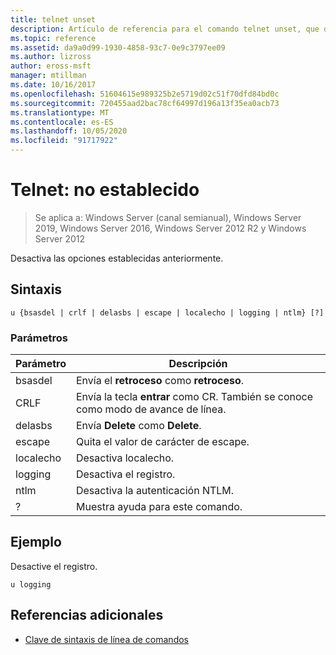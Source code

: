 ```yaml
---
title: telnet unset
description: Artículo de referencia para el comando telnet unset, que desactiva las opciones establecidas anteriormente.
ms.topic: reference
ms.assetid: da9a0d99-1930-4858-93c7-0e9c3797ee09
ms.author: lizross
author: eross-msft
manager: mtillman
ms.date: 10/16/2017
ms.openlocfilehash: 51604615e989325b2e5719d02c51f70dfd84bd0c
ms.sourcegitcommit: 720455aad2bac78cf64997d196a13f35ea0acb73
ms.translationtype: MT
ms.contentlocale: es-ES
ms.lasthandoff: 10/05/2020
ms.locfileid: "91717922"
---
```

# <a name="telnet-unset"></a>Telnet: no establecido

> Se aplica a: Windows Server (canal semianual), Windows Server 2019, Windows Server 2016, Windows Server 2012 R2 y Windows Server 2012

Desactiva las opciones establecidas anteriormente.

## <a name="syntax"></a>Sintaxis

```
u {bsasdel | crlf | delasbs | escape | localecho | logging | ntlm} [?]
```

### <a name="parameters"></a>Parámetros

| Parámetro | Descripción |
|--|--|
| bsasdel | Envía el **retroceso** como **retroceso**. |
| CRLF | Envía la tecla **entrar** como CR. También se conoce como modo de avance de línea. |
| delasbs | Envía **Delete** como **Delete**. |
| escape | Quita el valor de carácter de escape. |
| localecho | Desactiva localecho. |
| logging | Desactiva el registro. |
| ntlm | Desactiva la autenticación NTLM. |
| ? | Muestra ayuda para este comando. |

## <a name="example"></a>Ejemplo

Desactive el registro.

```
u logging
```

## <a name="additional-references"></a>Referencias adicionales

- [Clave de sintaxis de línea de comandos](command-line-syntax-key.md)
